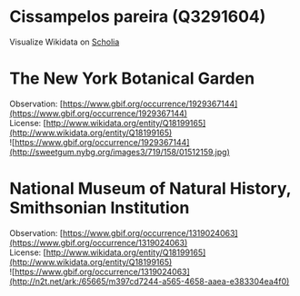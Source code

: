 
Cissampelos pareira (Q3291604)
==============================
  
Visualize Wikidata on [Scholia](https://scholia.toolforge.org/taxon/Q3291604)
# The New York Botanical Garden
  
Observation: [https://www.gbif.org/occurrence/1929367144](https://www.gbif.org/occurrence/1929367144)  
License: [http://www.wikidata.org/entity/Q18199165](http://www.wikidata.org/entity/Q18199165)  
![https://www.gbif.org/occurrence/1929367144](http://sweetgum.nybg.org/images3/719/158/01512159.jpg)
# National Museum of Natural History, Smithsonian Institution
  
Observation: [https://www.gbif.org/occurrence/1319024063](https://www.gbif.org/occurrence/1319024063)  
License: [http://www.wikidata.org/entity/Q18199165](http://www.wikidata.org/entity/Q18199165)  
![https://www.gbif.org/occurrence/1319024063](http://n2t.net/ark:/65665/m397cd7244-a565-4658-aaea-e383304ea4f0)